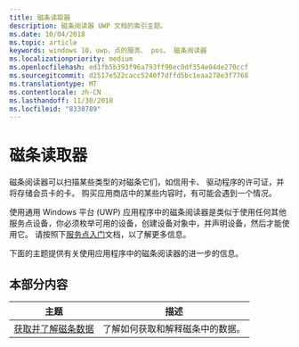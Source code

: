 ```yaml
---
title: 磁条读取器
description: 磁条阅读器 UWP 文档的索引主题。
ms.date: 10/04/2018
ms.topic: article
keywords: windows 10，uwp，点的服务、 pos、 磁条阅读器
ms.localizationpriority: medium
ms.openlocfilehash: ed1fb5b393f96a793ff90ec0df354e04de270ccf
ms.sourcegitcommit: d2517e522cacc5240f7dffd5bc1eaa278e3f7768
ms.translationtype: MT
ms.contentlocale: zh-CN
ms.lasthandoff: 11/30/2018
ms.locfileid: "8338789"
---
```

# <a name="magnetic-stripe-reader"></a>磁条读取器

磁条阅读器可以扫描某些类型的对磁条它们，如信用卡、 驱动程序的许可证，并将存储会员卡的卡。 购买应用商店中的某些内容时，有可能会遇到一个情况。

使用通用 Windows 平台 (UWP) 应用程序中的磁条阅读器是类似于使用任何其他服务点设备，你必须枚举可用的设备，创建设备对象中，并声明设备，然后才能使用它。 请按照下[服务点入门](pos-basics.md)文档，以了解更多信息。

下面的主题提供有关使用应用程序中的磁条阅读器的进一步的信息。

## <a name="in-this-section"></a>本部分内容

| 主题 | 描述 |
|-------|-------------|
| [获取并了解磁条数据](../devices-sensors/pos-magnetic-stripe-reader-data.md) | 了解如何获取和解释磁条中的数据。 |
